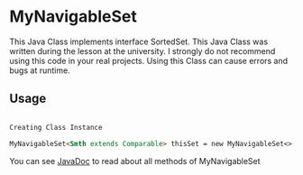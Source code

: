 # MyNavigableSet

This Java Class implements interface SortedSet.
This Java Class was written during the lesson at the university. I strongly do not recommend using this code in your real projects. Using this Class can cause errors and bugs at runtime.


## Usage

```markdown

Creating Class Instance

MyNavigableSet<Smth extends Comparable> thisSet = new MyNavigableSet<>();

```

You can see [JavaDoc](https://mipoks.github.io/MyNavigableSet/) to read about all methods of MyNavigableSet

